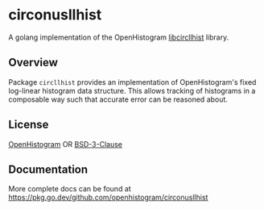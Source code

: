 # circonusllhist
A golang implementation of the OpenHistogram [libcircllhist](https://github.com/openhistogram/libcircllhist) library.

## Overview
Package `circllhist` provides an implementation of OpenHistogram's fixed log-linear histogram data structure.  This allows tracking 
of histograms in a composable way such that accurate error can be reasoned about.

## License

[OpenHistogram](LICENSE.OpenHistogram) OR [BSD-3-Clause](LICENSE)

## Documentation

More complete docs can be found at https://pkg.go.dev/github.com/openhistogram/circonusllhist
